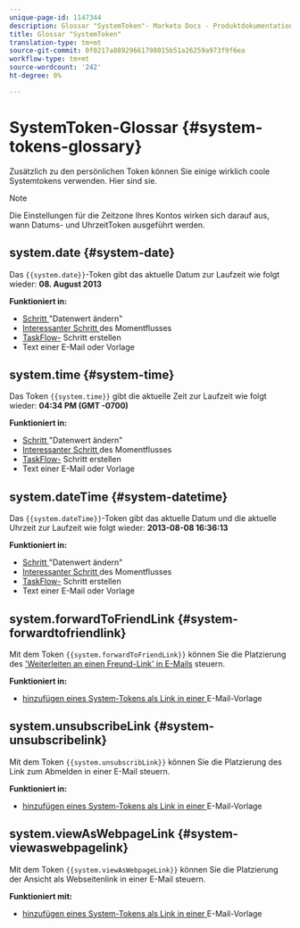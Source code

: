 ```yaml
---
unique-page-id: 1147344
description: Glossar "SystemToken"- Marketo Docs - Produktdokumentation
title: Glossar "SystemToken"
translation-type: tm+mt
source-git-commit: 0f0217a88929661798015b51a26259a973f9f6ea
workflow-type: tm+mt
source-wordcount: '242'
ht-degree: 0%

---
```



# SystemToken-Glossar {#system-tokens-glossary}

Zusätzlich zu den persönlichen Token können Sie einige wirklich coole Systemtokens verwenden. Hier sind sie.

>[!NOTE]
>
>Die Einstellungen für die Zeitzone Ihres Kontos wirken sich darauf aus, wann Datums- und UhrzeitToken ausgeführt werden.

## system.date {#system-date}

Das `{{system.date}}`-Token gibt das aktuelle Datum zur Laufzeit wie folgt wieder: **08. August 2013**

**Funktioniert in:**

* [Schritt ](/help/marketo/product-docs/core-marketo-concepts/smart-campaigns/flow-actions/change-data-value.md) &quot;Datenwert ändern&quot;
* [Interessanter Schritt ](/help/marketo/product-docs/core-marketo-concepts/smart-campaigns/flow-actions/interesting-moment.md) des Momentflusses
* [TaskFlow-](/help/marketo/product-docs/core-marketo-concepts/smart-campaigns/salesforce-flow-actions/create-task.md) Schritt erstellen
* Text einer E-Mail oder Vorlage

## system.time {#system-time}

Das Token `{{system.time}}` gibt die aktuelle Zeit zur Laufzeit wie folgt wieder: **04:34 PM (GMT -0700)**

**Funktioniert in:**

* [Schritt ](/help/marketo/product-docs/core-marketo-concepts/smart-campaigns/flow-actions/change-data-value.md) &quot;Datenwert ändern&quot;
* [Interessanter Schritt ](/help/marketo/product-docs/core-marketo-concepts/smart-campaigns/flow-actions/interesting-moment.md) des Momentflusses
* [TaskFlow-](/help/marketo/product-docs/core-marketo-concepts/smart-campaigns/salesforce-flow-actions/create-task.md) Schritt erstellen
* Text einer E-Mail oder Vorlage

## system.dateTime {#system-datetime}

Das `{{system.dateTime}}`-Token gibt das aktuelle Datum und die aktuelle Uhrzeit zur Laufzeit wie folgt wieder: **2013-08-08 16:36:13**

**Funktioniert in:**

* [Schritt ](/help/marketo/product-docs/core-marketo-concepts/smart-campaigns/flow-actions/change-data-value.md) &quot;Datenwert ändern&quot;
* [Interessanter Schritt ](/help/marketo/product-docs/core-marketo-concepts/smart-campaigns/flow-actions/interesting-moment.md) des Momentflusses
* [TaskFlow-](/help/marketo/product-docs/core-marketo-concepts/smart-campaigns/salesforce-flow-actions/create-task.md) Schritt erstellen
* Text einer E-Mail oder Vorlage

## system.forwardToFriendLink {#system-forwardtofriendlink}

Mit dem Token `{{system.forwardToFriendLink}}` können Sie die Platzierung des [&#39;Weiterleiten an einen Freund-Link&#39; in E-Mails](/help/marketo/product-docs/email-marketing/general/functions-in-the-editor/forward-to-a-friend-link-in-emails.md) steuern.

**Funktioniert in:**

* [hinzufügen eines System-Tokens als Link in einer ](/help/marketo/product-docs/email-marketing/general/using-tokens/add-a-system-token-as-a-link-in-an-email.md) E-Mail-Vorlage

## system.unsubscribeLink {#system-unsubscribelink}

Mit dem Token `{{system.unsubscribLink}}` können Sie die Platzierung des Link zum Abmelden in einer E-Mail steuern.

**Funktioniert in:**

* [hinzufügen eines System-Tokens als Link in einer ](/help/marketo/product-docs/email-marketing/general/using-tokens/add-a-system-token-as-a-link-in-an-email.md) E-Mail-Vorlage

## system.viewAsWebpageLink {#system-viewaswebpagelink}

Mit dem Token `{{system.viewAsWebpageLink}}` können Sie die Platzierung der Ansicht als Webseitenlink in einer E-Mail steuern.

**Funktioniert mit:**

* [hinzufügen eines System-Tokens als Link in einer ](/help/marketo/product-docs/email-marketing/general/using-tokens/add-a-system-token-as-a-link-in-an-email.md) E-Mail-Vorlage
